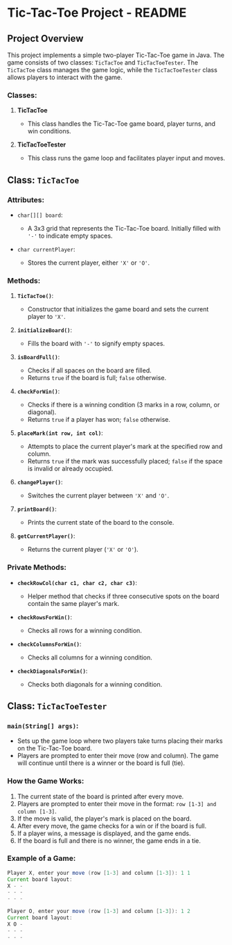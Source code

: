 # Tic-Tac-Toe Project - README

## Project Overview

This project implements a simple two-player Tic-Tac-Toe game in Java. The game consists of two classes: `TicTacToe` and `TicTacToeTester`. The `TicTacToe` class manages the game logic, while the `TicTacToeTester` class allows players to interact with the game.

### Classes:
1. **TicTacToe**
   - This class handles the Tic-Tac-Toe game board, player turns, and win conditions.

2. **TicTacToeTester**
   - This class runs the game loop and facilitates player input and moves.

## Class: `TicTacToe`

### Attributes:
- `char[][] board`:
  - A 3x3 grid that represents the Tic-Tac-Toe board. Initially filled with `'-'` to indicate empty spaces.
  
- `char currentPlayer`:
  - Stores the current player, either `'X'` or `'O'`.

### Methods:

1. **`TicTacToe()`**:
   - Constructor that initializes the game board and sets the current player to `'X'`.
   
2. **`initializeBoard()`**:
   - Fills the board with `'-'` to signify empty spaces.
   
3. **`isBoardFull()`**:
   - Checks if all spaces on the board are filled.
   - Returns `true` if the board is full; `false` otherwise.

4. **`checkForWin()`**:
   - Checks if there is a winning condition (3 marks in a row, column, or diagonal).
   - Returns `true` if a player has won; `false` otherwise.
   
5. **`placeMark(int row, int col)`**:
   - Attempts to place the current player's mark at the specified row and column.
   - Returns `true` if the mark was successfully placed; `false` if the space is invalid or already occupied.
   
6. **`changePlayer()`**:
   - Switches the current player between `'X'` and `'O'`.
   
7. **`printBoard()`**:
   - Prints the current state of the board to the console.
   
8. **`getCurrentPlayer()`**:
   - Returns the current player (`'X'` or `'O'`).

### Private Methods:
- **`checkRowCol(char c1, char c2, char c3)`**:
   - Helper method that checks if three consecutive spots on the board contain the same player's mark.

- **`checkRowsForWin()`**:
   - Checks all rows for a winning condition.

- **`checkColumnsForWin()`**:
   - Checks all columns for a winning condition.

- **`checkDiagonalsForWin()`**:
   - Checks both diagonals for a winning condition.

## Class: `TicTacToeTester`

### `main(String[] args)`:
- Sets up the game loop where two players take turns placing their marks on the Tic-Tac-Toe board.
- Players are prompted to enter their move (row and column). The game will continue until there is a winner or the board is full (tie).
  
### How the Game Works:
1. The current state of the board is printed after every move.
2. Players are prompted to enter their move in the format: `row [1-3] and column [1-3]`.
3. If the move is valid, the player's mark is placed on the board.
4. After every move, the game checks for a win or if the board is full.
5. If a player wins, a message is displayed, and the game ends.
6. If the board is full and there is no winner, the game ends in a tie.

### Example of a Game:
```java
Player X, enter your move (row [1-3] and column [1-3]): 1 1
Current board layout:
X - -
- - -
- - -

Player O, enter your move (row [1-3] and column [1-3]): 1 2
Current board layout:
X O -
- - -
- - -
